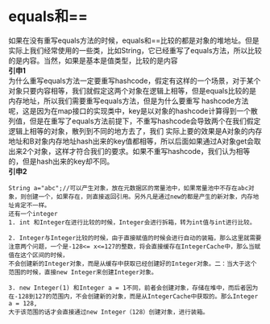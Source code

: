 # equals和==
如果在没有重写equals方法的时候，equals和==比较的都是对象的堆地址。但是实际上我们经常使用的一些类，比如String，它已经重写了equals方法，所以比较的是内容。当然，如果是基本是值类型，比较的是内容  
**引申1**  
为什么重写equals方法一定要重写hashcode，假定有这样的一个场景，对于某个对象只要内容相等，我们就假定这两个对象在逻辑上相等，但是equals比较的是内存地址，所以我们需要重写equals方法，但是为什么要重写
hashcode方法呢，这是因为在map接口的实现类中，key是以对象的hashcode计算得到一个散列值，但是在重写了equals方法前提下，不重写hashcode会导致两个在我们假定逻辑上相等的对象，散列到不同的地方去了，我们
实际上要的效果是A对象的内存地址和B对象内存地址hash出来的key值都相等，所以后面如果通过A对象get会取出来2个对象，这样才符合我们的要求。如果不重写hashcode，我们认为相等的，但是hash出来的key却不同。  
**引申2**  
```
String a="abc";//可以产生对象，放在元数据区的常量池中，如果常量池中不存在abc对象，则创建一个，如果存在，则直接返回引用。另外凡是通过new的都是产生的新对象，内存地址肯定不一样。
还有一个integer  
1. int 和Integer在进行比较的时候，Integer会进行拆箱，转为int值与int进行比较。

2. Integer与Integer比较的时候，由于直接赋值的时候会进行自动的装箱，那么这里就需要注意两个问题，一个是-128<= x<=127的整数，将会直接缓存在IntegerCache中，那么当赋值在这个区间的时候，
不会创建新的Integer对象，而是从缓存中获取已经创建好的Integer对象。二：当大于这个范围的时候，直接new Integer来创建Integer对象。

3. new Integer(1) 和Integer a = 1不同，前者会创建对象，存储在堆中，而后者因为在-128到127的范围内，不会创建新的对象，而是从IntegerCache中获取的。那么Integer a = 128, 
大于该范围的话才会直接通过new Integer（128）创建对象，进行装箱。
```
